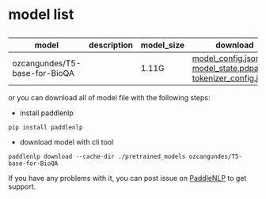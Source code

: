 #  model list

##  

| model  | description | model_size  | download         |
| --- | --- | --- | --- |
|ozcangundes/T5-base-for-BioQA|  | 1.11G | [model_config.json](https://bj.bcebos.com/paddlenlp/models/community/ozcangundes/T5-base-for-BioQA/model_config.json)<br>[model_state.pdparams](https://bj.bcebos.com/paddlenlp/models/community/ozcangundes/T5-base-for-BioQA/model_state.pdparams)<br>[tokenizer_config.json](https://bj.bcebos.com/paddlenlp/models/community/ozcangundes/T5-base-for-BioQA/tokenizer_config.json) |

or you can download all of model file with the following steps:

* install paddlenlp

```shell
pip install paddlenlp
```

* download model with cli tool

```shell
paddlenlp download --cache-dir ./pretrained_models ozcangundes/T5-base-for-BioQA
```

If you have any problems with it, you can post issue on [PaddleNLP](https://github.com/PaddlePaddle/PaddleNLP) to get support.
